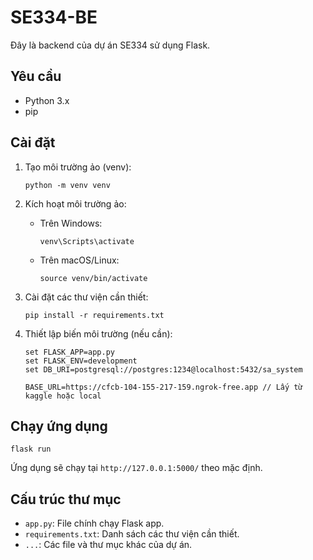 # SE334-BE

Đây là backend của dự án SE334 sử dụng Flask.

## Yêu cầu

- Python 3.x
- pip

## Cài đặt

1. Tạo môi trường ảo (venv):
   ```
   python -m venv venv
   ```
2. Kích hoạt môi trường ảo:
   - Trên Windows:
     ```
     venv\Scripts\activate
     ```
   - Trên macOS/Linux:
     ```
     source venv/bin/activate
     ```
3. Cài đặt các thư viện cần thiết:
   ```
   pip install -r requirements.txt
   ```

4. Thiết lập biến môi trường (nếu cần):
   ```
   set FLASK_APP=app.py
   set FLASK_ENV=development
   set DB_URI=postgresql://postgres:1234@localhost:5432/sa_system

   BASE_URL=https://cfcb-104-155-217-159.ngrok-free.app // Lấy từ kaggle hoặc local
   ```

## Chạy ứng dụng

```
flask run
```

Ứng dụng sẽ chạy tại `http://127.0.0.1:5000/` theo mặc định.

## Cấu trúc thư mục

- `app.py`: File chính chạy Flask app.
- `requirements.txt`: Danh sách các thư viện cần thiết.
- `...`: Các file và thư mục khác của dự án.
